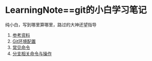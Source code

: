 # LearningNote==git的小白学习笔记


纯小白，写到哪里算哪里，路过的大神还望指导

1. [参考资料](./参考资料.md)
2. [Git环境配置](./Git环境配置.md)
3. [常见命令](./常见命令.md)
4. [分支相关命令与操作](./分支相关命令与操作.md)




